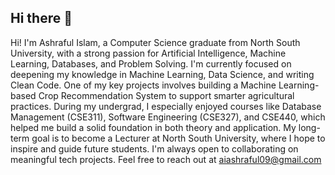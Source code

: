 ## Hi there 👋

Hi! I'm Ashraful Islam, a Computer Science graduate from North South University, with a strong passion for Artificial Intelligence, Machine Learning, Databases, and Problem Solving. I'm currently focused on deepening my knowledge in Machine Learning, Data Science, and writing Clean Code. One of my key projects involves building a Machine Learning-based Crop Recommendation System to support smarter agricultural practices. During my undergrad, I especially enjoyed courses like Database Management (CSE311), Software Engineering (CSE327), and CSE440, which helped me build a solid foundation in both theory and application. My long-term goal is to become a Lecturer at North South University, where I hope to inspire and guide future students. I'm always open to collaborating on meaningful tech projects. Feel free to reach out at aiashraful09@gmail.com
